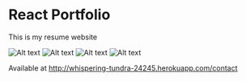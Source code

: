 # React Portfolio

This is my resume website


![Alt text](assets/images/s1.png?raw=true "Screenshot 1")
![Alt text](assets/images/s2.png?raw=true "Screenshot 2")
![Alt text](assets/images/s3.png?raw=true "Screenshot 3")
![Alt text](assets/images/s4.png?raw=true "Screenshot 4")

Available at
http://whispering-tundra-24245.herokuapp.com/contact